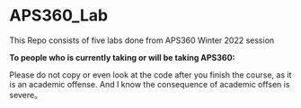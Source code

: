 # APS360_Lab
This Repo consists of five labs done from APS360 Winter 2022 session

**To people who is currently taking or will be taking APS360:**

Please do not copy or even look at the code after you finish the course, as it is an academic offense. And I know the consequence of academic offsen is severe。
